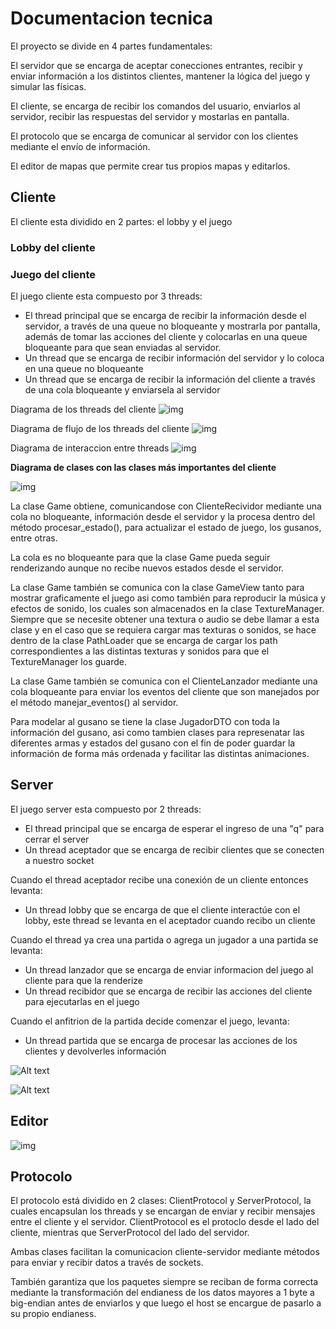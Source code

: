 # Documentacion tecnica

El proyecto se divide en 4 partes fundamentales:

El servidor que se encarga de aceptar conecciones entrantes, recibir y enviar información a los distintos clientes, mantener la lógica del juego y simular las físicas.

El cliente, se encarga de recibir los comandos del usuario, enviarlos al servidor, recibir las respuestas del servidor y mostarlas en pantalla.

El protocolo que se encarga de comunicar al servidor con los clientes mediante el envío de información.

El editor de mapas que permite crear tus propios mapas y editarlos.

## Cliente

El cliente esta dividido en 2 partes: el lobby y el juego

### Lobby del cliente

### Juego del cliente

El juego cliente esta compuesto por 3 threads:

- El thread principal que se encarga de recibir la información desde el servidor, a través de una queue no bloqueante y mostrarla por pantalla, además de tomar las acciones del cliente y colocarlas en una queue bloqueante para que sean enviadas al servidor.
- Un thread que se encarga de recibir información del servidor y lo coloca en una queue no bloqueante
- Un thread que se encarga de recibir la información del cliente a través de una cola bloqueante y enviarsela al servidor

Diagrama de los threads del cliente
![img](imagenes/diagrama_thread_cliente_worms.drawio.png)

Diagrama de flujo de los threads del cliente
![img](imagenes/diagrama_actividad_cliente.drawio.png)

Diagrama de interaccion entre threads
![img](imagenes/diagrama_interaccion_threads.drawio.png)

**Diagrama de clases con las clases más importantes del cliente**

![img](imagenes/clases_importantes_cliente.png)

La clase Game obtiene, comunicandose con ClienteRecividor mediante una cola no bloqueante, información desde el servidor y la procesa dentro del método procesar_estado(), para actualizar el estado de juego, los gusanos, entre otras.

La cola es no bloqueante para que la clase Game pueda seguir renderizando aunque no recibe nuevos estados desde el servidor.

La clase Game también se comunica con la clase GameView tanto para mostrar graficamente el juego asi como también para reproducir la música y efectos de sonido, los cuales son almacenados en la clase TextureManager. Siempre que se necesite obtener una textura o audio se debe llamar a esta clase y en el caso que se requiera cargar mas texturas o sonidos, se hace dentro de la clase PathLoader que se encarga de cargar los path correspondientes a las distintas texturas y sonidos para que el TextureManager los guarde.

La clase Game también se comunica con el ClienteLanzador mediante una cola bloqueante para enviar los eventos del cliente que son manejados por el método manejar_eventos() al servidor.

Para modelar al gusano se tiene la clase JugadorDTO con toda la información del gusano, asi como tambien clases para represenatar las diferentes armas y estados del gusano con el fin de poder guardar la información de forma más ordenada y facilitar las distintas animaciones.

## Server

El juego server esta compuesto por 2 threads:

- El thread principal que se encarga de esperar el ingreso de una "q" para cerrar el server
- Un thread aceptador que se encarga de recibir clientes que se conecten a nuestro socket
  
Cuando el thread aceptador recibe una conexión de un cliente entonces levanta:

- Un thread lobby que se encarga de que el cliente interactúe con el lobby, este thread se levanta en el aceptador cuando recibo un cliente
  
Cuando el thread ya crea una partida o agrega un jugador a una partida se levanta:

- Un thread lanzador que se encarga de enviar informacion del juego al cliente para que la renderize
- Un thread recibidor que se encarga de recibir las acciones del cliente para ejecutarlas en el juego
  
Cuando el anfitrion de la partida decide comenzar el juego, levanta:

- Un thread partida que se encarga de procesar las acciones de los clientes y devolverles información

![Alt text](imagenes/diagrama_threads.png)

![Alt text](imagenes/diagrama_flujo.png)

## Editor

![img](imagenes/diagrama_editor.jpg)

## Protocolo

El protocolo está dividido en 2 clases: ClientProtocol y ServerProtocol, la cuales encapsulan los threads y se encargan de enviar y recibir mensajes entre el cliente y el servidor. ClientProtocol es el protoclo desde el lado del cliente, mientras que ServerProtocol del lado del servidor.

Ambas clases facilitan la comunicacion cliente-servidor mediante métodos para enviar y recibir datos a través de sockets.

También garantiza que los paquetes siempre se reciban de forma correcta mediante la transformación del endianess de los datos mayores a 1 byte a big-endian antes de enviarlos y que luego el host se encargue de pasarlo a su propio endianess.
